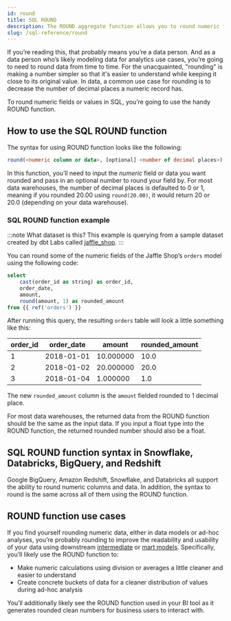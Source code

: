 ```yaml
---
id: round 
title: SQL ROUND 
description: The ROUND aggregate function allows you to round numeric fields or values in SQL to the number of decimal places of your choosing.
slug: /sql-reference/round
---
```


<head>
    <title>Working with SQL ROUND</title>
</head>

If you’re reading this, that probably means you’re a data person. And as a data person who’s likely modeling data for analytics use cases, you’re going to need to round data from time to time. For the unacquainted, "rounding" is making a number simpler so that it's easier to understand while keeping it close to its original value. In data, a common use case for rounding is to decrease the number of decimal places a numeric record has.

To round numeric fields or values in SQL, you’re going to use the handy ROUND function.

## How to use the SQL ROUND function

The syntax for using ROUND function looks like the following:

```sql
round(<numeric column or data>, [optional] <number of decimal places>)
```
In this function, you’ll need to input the *numeric* field or data you want rounded and pass in an optional number to round your field by. For most data warehouses, the number of decimal places is defaulted to 0 or 1, meaning if you rounded 20.00 using `round(20.00)`, it would return 20 or 20.0 (depending on your data warehouse).

### SQL ROUND function example

:::note What dataset is this?
This example is querying from a sample dataset created by dbt Labs called [jaffle_shop](https://github.com/dbt-labs/jaffle_shop).
:::

You can round some of the numeric fields of the Jaffle Shop’s `orders` model using the following code:

```sql
select 
	cast(order_id as string) as order_id,
	order_date,
	amount,
	round(amount, 1) as rounded_amount
from {{ ref('orders') }}
```

After running this query, the resulting `orders` table will look a little something like this:

| order_id | order_date | amount | rounded_amount |
|---|---|---|---|
| 1 | 2018-01-01 | 10.000000 | 10.0 |
| 2 | 2018-01-02 | 20.000000 | 20.0 |
| 3 | 2018-01-04 | 1.000000 | 1.0 |

The new `rounded_amount` column is the `amount` fielded rounded to 1 decimal place.

For most data warehouses, the returned data from the ROUND function should be the same as the input data. If you input a float type into the ROUND function, the returned rounded number should also be a float.

## SQL ROUND function syntax in Snowflake, Databricks, BigQuery, and Redshift

Google BigQuery, Amazon Redshift, Snowflake, and Databricks all support the ability to round numeric columns and data. In addition, the syntax to round is the same across all of them using the ROUND function.

## ROUND function use cases

If you find yourself rounding numeric data, either in data models or ad-hoc analyses, you’re probably rounding to improve the readability and usability of your data using downstream [intermediate](https://docs.getdbt.com/best-practices/how-we-structure/3-intermediate) or [mart models](https://docs.getdbt.com/best-practices/how-we-structure/4-marts). Specifically, you’ll likely use the ROUND function to:

- Make numeric calculations using division or averages a little cleaner and easier to understand
- Create concrete buckets of data for a cleaner distribution of values during ad-hoc analysis

You’ll additionally likely see the ROUND function used in your BI tool as it generates rounded clean numbers for business users to interact with.
